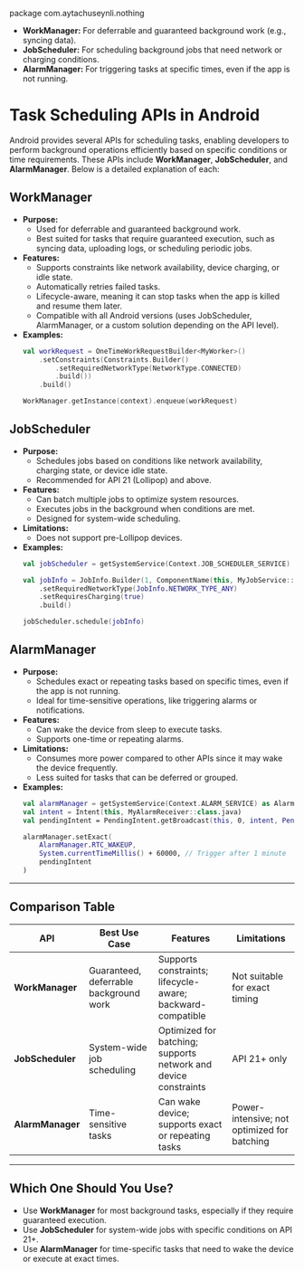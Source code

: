 package com.aytachuseynli.nothing


- **WorkManager:** For deferrable and guaranteed background work (e.g., syncing data).
- **JobScheduler:** For scheduling background jobs that need network or charging conditions.
- **AlarmManager:** For triggering tasks at specific times, even if the app is not running.

# Task Scheduling APIs in Android

Android provides several APIs for scheduling tasks, enabling developers to perform background operations efficiently based on specific conditions or time requirements. These APIs include **WorkManager**, **JobScheduler**, and **AlarmManager**. Below is a detailed explanation of each:

## **WorkManager**
- **Purpose:**
    - Used for deferrable and guaranteed background work.
    - Best suited for tasks that require guaranteed execution, such as syncing data, uploading logs, or scheduling periodic jobs.
- **Features:**
    - Supports constraints like network availability, device charging, or idle state.
    - Automatically retries failed tasks.
    - Lifecycle-aware, meaning it can stop tasks when the app is killed and resume them later.
    - Compatible with all Android versions (uses JobScheduler, AlarmManager, or a custom solution depending on the API level).
- **Examples:**
  ```kotlin
  val workRequest = OneTimeWorkRequestBuilder<MyWorker>()
      .setConstraints(Constraints.Builder()
          .setRequiredNetworkType(NetworkType.CONNECTED)
          .build())
      .build()

  WorkManager.getInstance(context).enqueue(workRequest)
  ```

## **JobScheduler**
- **Purpose:**
    - Schedules jobs based on conditions like network availability, charging state, or device idle state.
    - Recommended for API 21 (Lollipop) and above.
- **Features:**
    - Can batch multiple jobs to optimize system resources.
    - Executes jobs in the background when conditions are met.
    - Designed for system-wide scheduling.
- **Limitations:**
    - Does not support pre-Lollipop devices.
- **Examples:**
  ```kotlin
  val jobScheduler = getSystemService(Context.JOB_SCHEDULER_SERVICE) as JobScheduler

  val jobInfo = JobInfo.Builder(1, ComponentName(this, MyJobService::class.java))
      .setRequiredNetworkType(JobInfo.NETWORK_TYPE_ANY)
      .setRequiresCharging(true)
      .build()

  jobScheduler.schedule(jobInfo)
  ```

## **AlarmManager**
- **Purpose:**
    - Schedules exact or repeating tasks based on specific times, even if the app is not running.
    - Ideal for time-sensitive operations, like triggering alarms or notifications.
- **Features:**
    - Can wake the device from sleep to execute tasks.
    - Supports one-time or repeating alarms.
- **Limitations:**
    - Consumes more power compared to other APIs since it may wake the device frequently.
    - Less suited for tasks that can be deferred or grouped.
- **Examples:**
  ```kotlin
  val alarmManager = getSystemService(Context.ALARM_SERVICE) as AlarmManager
  val intent = Intent(this, MyAlarmReceiver::class.java)
  val pendingIntent = PendingIntent.getBroadcast(this, 0, intent, PendingIntent.FLAG_UPDATE_CURRENT)

  alarmManager.setExact(
      AlarmManager.RTC_WAKEUP,
      System.currentTimeMillis() + 60000, // Trigger after 1 minute
      pendingIntent
  )
  ```

---

## **Comparison Table**

| API            | Best Use Case                          | Features                                                                 | Limitations                                 |
|-----------------|----------------------------------------|--------------------------------------------------------------------------|---------------------------------------------|
| **WorkManager** | Guaranteed, deferrable background work | Supports constraints; lifecycle-aware; backward-compatible              | Not suitable for exact timing               |
| **JobScheduler**| System-wide job scheduling             | Optimized for batching; supports network and device constraints         | API 21+ only                                |
| **AlarmManager**| Time-sensitive tasks                  | Can wake device; supports exact or repeating tasks                      | Power-intensive; not optimized for batching |

---

## **Which One Should You Use?**
- Use **WorkManager** for most background tasks, especially if they require guaranteed execution.
- Use **JobScheduler** for system-wide jobs with specific conditions on API 21+.
- Use **AlarmManager** for time-specific tasks that need to wake the device or execute at exact times.

